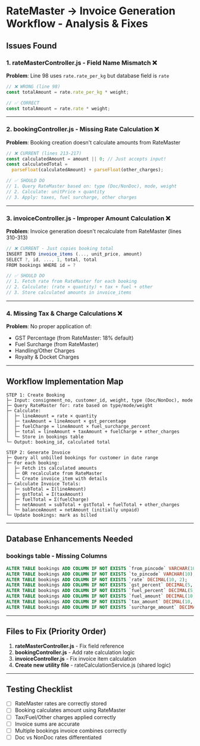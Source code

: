 # RateMaster → Invoice Generation Workflow - Analysis & Fixes

## Issues Found

### 1. **rateMasterController.js - Field Name Mismatch** ❌

**Problem**: Line 98 uses `rate.rate_per_kg` but database field is `rate`

```javascript
// ❌ WRONG (line 98)
const totalAmount = rate.rate_per_kg * weight;

// ✅ CORRECT
const totalAmount = rate.rate * weight;
```

---

### 2. **bookingController.js - Missing Rate Calculation** ❌

**Problem**: Booking creation doesn't calculate amounts from RateMaster

```javascript
// ❌ CURRENT (lines 213-217)
const calculatedAmount = amount || 0; // Just accepts input!
const calculatedTotal =
  parseFloat(calculatedAmount) + parseFloat(other_charges);

// ✅ SHOULD DO
// 1. Query RateMaster based on: type (Doc/NonDoc), mode, weight
// 2. Calculate: unitPrice × quantity
// 3. Apply: taxes, fuel surcharge, other charges
```

---

### 3. **invoiceController.js - Improper Amount Calculation** ❌

**Problem**: Invoice generation doesn't recalculate from RateMaster (lines 310-313)

```javascript
// ❌ CURRENT - Just copies booking total
INSERT INTO invoice_items (..., unit_price, amount)
SELECT ?, id, ..., 1, total, total
FROM bookings WHERE id = ?

// ✅ SHOULD DO
// 1. Fetch rate from RateMaster for each booking
// 2. Calculate: (rate × quantity) + tax + fuel + other
// 3. Store calculated amounts in invoice_items
```

---

### 4. **Missing Tax & Charge Calculations** ❌

**Problem**: No proper application of:

- GST Percentage (from RateMaster: 18% default)
- Fuel Surcharge (from RateMaster)
- Handling/Other Charges
- Royalty & Docket Charges

---

## Workflow Implementation Map

```
STEP 1: Create Booking
├─ Input: consignment_no, customer_id, weight, type (Doc/NonDoc), mode
├─ Query RateMaster for: rate based on type/mode/weight
├─ Calculate:
│  ├─ lineAmount = rate × quantity
│  ├─ taxAmount = lineAmount × gst_percentage
│  ├─ fuelCharge = lineAmount × fuel_surcharge_percent
│  ├─ total = lineAmount + taxAmount + fuelCharge + other_charges
│  └─ Store in bookings table
└─ Output: booking_id, calculated total

STEP 2: Generate Invoice
├─ Query all unbilled bookings for customer in date range
├─ For each booking:
│  ├─ Fetch its calculated amounts
│  ├─ OR recalculate from RateMaster
│  └─ Create invoice_item with details
├─ Calculate Invoice Totals:
│  ├─ subTotal = Σ(lineAmount)
│  ├─ gstTotal = Σ(taxAmount)
│  ├─ fuelTotal = Σ(fuelCharge)
│  ├─ netAmount = subTotal + gstTotal + fuelTotal + other_charges
│  └─ balanceAmount = netAmount (initially unpaid)
└─ Update bookings: mark as billed
```

---

## Database Enhancements Needed

### bookings table - Missing Columns

```sql
ALTER TABLE bookings ADD COLUMN IF NOT EXISTS `from_pincode` VARCHAR(10);
ALTER TABLE bookings ADD COLUMN IF NOT EXISTS `to_pincode` VARCHAR(10);
ALTER TABLE bookings ADD COLUMN IF NOT EXISTS `rate` DECIMAL(10, 2);
ALTER TABLE bookings ADD COLUMN IF NOT EXISTS `gst_percent` DECIMAL(5, 2) DEFAULT 18;
ALTER TABLE bookings ADD COLUMN IF NOT EXISTS `fuel_percent` DECIMAL(5, 2) DEFAULT 0;
ALTER TABLE bookings ADD COLUMN IF NOT EXISTS `fuel_amount` DECIMAL(10, 2);
ALTER TABLE bookings ADD COLUMN IF NOT EXISTS `tax_amount` DECIMAL(10, 2);
ALTER TABLE bookings ADD COLUMN IF NOT EXISTS `surcharge_amount` DECIMAL(10, 2);
```

---

## Files to Fix (Priority Order)

1. **rateMasterController.js** - Fix field reference
2. **bookingController.js** - Add rate calculation logic
3. **invoiceController.js** - Fix invoice item calculation
4. **Create new utility file** - rateCalculationService.js (shared logic)

---

## Testing Checklist

- [ ] RateMaster rates are correctly stored
- [ ] Booking calculates amount using RateMaster
- [ ] Tax/Fuel/Other charges applied correctly
- [ ] Invoice sums are accurate
- [ ] Multiple bookings invoice combines correctly
- [ ] Doc vs NonDoc rates differentiated

